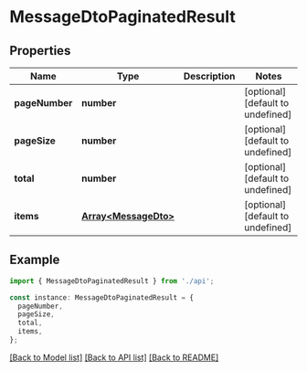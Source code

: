 # MessageDtoPaginatedResult

## Properties

| Name           | Type                                         | Description | Notes                             |
| -------------- | -------------------------------------------- | ----------- | --------------------------------- |
| **pageNumber** | **number**                                   |             | [optional] [default to undefined] |
| **pageSize**   | **number**                                   |             | [optional] [default to undefined] |
| **total**      | **number**                                   |             | [optional] [default to undefined] |
| **items**      | [**Array&lt;MessageDto&gt;**](MessageDto.md) |             | [optional] [default to undefined] |

## Example

```typescript
import { MessageDtoPaginatedResult } from './api';

const instance: MessageDtoPaginatedResult = {
  pageNumber,
  pageSize,
  total,
  items,
};
```

[[Back to Model list]](../README.md#documentation-for-models) [[Back to API list]](../README.md#documentation-for-api-endpoints) [[Back to README]](../README.md)
